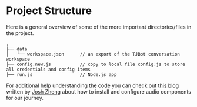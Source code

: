 # Project Structure

Here is a general overview of some of the more important directories/files in the project.

```
.
├── data
│   └── workspace.json      // an export of the TJBot conversation workspace
├── config.new.js           // copy to local file config.js to store all credentials and config items
├── run.js                  // Node.js app
```

For additional help understanding the code you can check out [this blog](https://medium.com/unsupervised-coding/build-a-chatbot-that-cares-part-1-d1c273e17a63) written by [Josh Zheng](https://twitter.com/boxcarton) about how to install and configure audio components for our journey.
